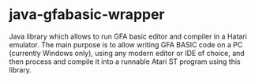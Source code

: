 # java-gfabasic-wrapper
Java library which allows to run GFA basic editor and compiler in a Hatari emulator. The main purpose is to 
allow writing GFA BASIC code on a PC (currently Windows only), using any modern editor or IDE of choice,
and then process and compile it into a runnable Atari ST program using this library.

